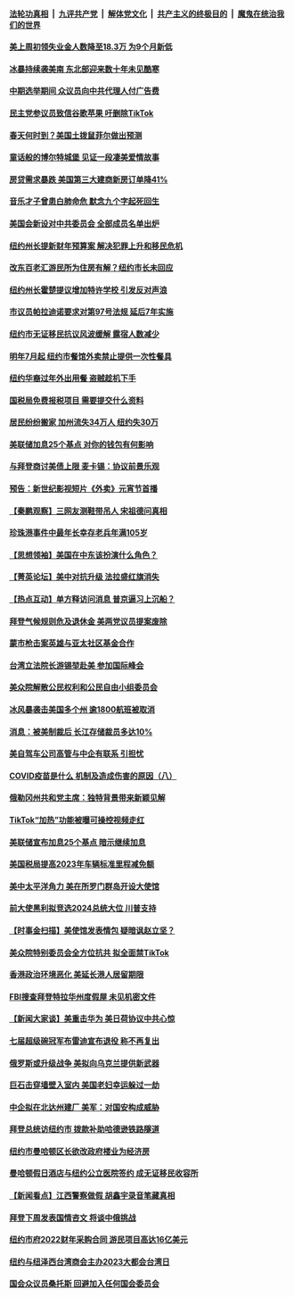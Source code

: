 ####  [法轮功真相](../../../../basic/blob/master/README.md?t=02030412) &nbsp;|&nbsp; [九评共产党](../../../../9ping.md/blob/master/README.md?t=02030412) &nbsp;|&nbsp; [解体党文化](../../../../jtdwh.md/blob/master/README.md?t=02030412)  &nbsp;|&nbsp; [共产主义的终极目的](../../../../gczydzjmd.md/blob/master/README.md?t=02030412) &nbsp;|&nbsp; [魔鬼在统治我们的世界](../../../../mgztzwmdsj.md/blob/master/README.md?t=02030412) 

#### [美上周初领失业金人数降至18.3万 为9个月新低](../pages/nsc412/n13921046.md?t=02030412) 

#### [冰暴持续袭美南 东北部迎来数十年未见酷寒](../pages/nsc412/n13921052.md?t=02030412) 

#### [中期选举期间 众议员向中共代理人付广告费](../pages/nsc412/n13921062.md?t=02030412) 

#### [民主党参议员致信谷歌苹果 吁删除TikTok](../pages/nsc412/n13920988.md?t=02030412) 

#### [春天何时到？美国土拨鼠菲尔做出预测](../pages/nsc412/n13921050.md?t=02030412) 

#### [童话般的博尔特城堡 见证一段凄美爱情故事](../pages/nsc412/n13920646.md?t=02030412) 

#### [房贷需求暴跌 美国第三大建商新房订单降41%](../pages/nsc412/n13920753.md?t=02030412) 



#### [音乐才子曾患白肺命危 默念九个字起死回生](../pages/nsc412/n13920654.md?t=02030412) 

#### [美国会新设对中共委员会 全部成员名单出炉](../pages/nsc412/n13920415.md?t=02030412) 

#### [纽约州长提新财年预算案 解决犯罪上升和移民危机](../pages/nsc412/n13920578.md?t=02030412) 

#### [改东百老汇游民所为住房有解？纽约市长未回应](../pages/nsc412/n13920598.md?t=02030412) 

#### [纽约州长霍楚提议增加特许学校 引发反对声浪](../pages/nsc412/n13920566.md?t=02030412) 

#### [市议员帕拉迪诺要求对第97号法规 延后7年实施](../pages/nsc412/n13920570.md?t=02030412) 

#### [纽约市无证移民抗议风波缓解 露宿人数减少](../pages/nsc412/n13920596.md?t=02030412) 

#### [明年7月起 纽约市餐馆外卖禁止提供一次性餐具](../pages/nsc412/n13920558.md?t=02030412) 

#### [纽约华裔过年外出用餐 盗贼趁机下手](../pages/nsc412/n13920605.md?t=02030412) 

#### [国税局免费报税项目 需要提交什么资料](../pages/nsc412/n13920568.md?t=02030412) 

#### [居民纷纷搬家 加州流失34万人 纽约失30万](../pages/nsc412/n13920539.md?t=02030412) 

#### [美联储加息25个基点 对你的钱包有何影响](../pages/nsc412/n13920454.md?t=02030412) 

#### [与拜登商讨美债上限 麦卡锡：协议前景乐观](../pages/nsc412/n13920400.md?t=02030412) 

#### [预告：新世纪影视短片《外卖》元宵节首播](../pages/nsc412/n13920436.md?t=02030412) 

#### [【秦鹏观察】三网友测鞋带吊人 宋祖德问真相](../pages/nsc412/n13920434.md?t=02030412) 

#### [珍珠港事件中最年长幸存老兵年满105岁](../pages/nsc412/n13920449.md?t=02030412) 

#### [【思想领袖】美国在中东该扮演什么角色？](../pages/nsc412/n13886837.md?t=02030412) 

#### [【菁英论坛】美中对抗升级 法拉盛红旗消失](../pages/nsc412/n13920312.md?t=02030412) 

#### [【热点互动】单方释访问消息 普京逼习上沉船？](../pages/nsc412/n13920409.md?t=02030412) 

#### [拜登气候规则危及退休金 美两党议员提案废除](../pages/nsc412/n13920397.md?t=02030412) 

#### [蒙市枪击案英雄与亚太社区基金合作](../pages/nsc412/n13920373.md?t=02030412) 

#### [台湾立法院长游锡堃赴美 参加国际峰会](../pages/nsc412/n13920393.md?t=02030412) 

#### [美众院解散公民权利和公民自由小组委员会](../pages/nsc412/n13920346.md?t=02030412) 

#### [冰风暴袭击美国多个州 逾1800航班被取消](../pages/nsc412/n13920396.md?t=02030412) 

#### [消息：被美制裁后 长江存储裁员多达10%](../pages/nsc412/n13920203.md?t=02030412) 

#### [美自驾车公司高管与中企有联系 引担忧](../pages/nsc412/n13920341.md?t=02030412) 

#### [COVID疫苗是什么 机制及造成伤害的原因（八）](../pages/nsc412/n13920371.md?t=02030412) 

#### [俄勒冈州共和党主席：独特背景带来新颖见解](../pages/nsc412/n13920367.md?t=02030412) 

#### [TikTok“加热”功能被曝可操控视频走红](../pages/nsc412/n13920331.md?t=02030412) 

#### [美联储宣布加息25个基点 暗示继续加息](../pages/nsc412/n13920355.md?t=02030412) 

#### [美国税局提高2023年车辆标准里程减免额](../pages/nsc412/n13920215.md?t=02030412) 

#### [美中太平洋角力 美在所罗门群岛开设大使馆](../pages/nsc412/n13920336.md?t=02030412) 

#### [前大使黑利拟竞选2024总统大位 川普支持](../pages/nsc412/n13920315.md?t=02030412) 

#### [【时事金扫描】美使馆发表情包 疑暗讽赵立坚？](../pages/nsc412/n13920282.md?t=02030412) 

#### [美众院特别委员会全方位抗共 拟全面禁TikTok](../pages/nsc412/n13918856.md?t=02030412) 

#### [香港政治环境恶化 美延长港人居留期限](../pages/nsc412/n13920317.md?t=02030412) 

#### [FBI搜查拜登特拉华州度假屋 未见机密文件](../pages/nsc412/n13920297.md?t=02030412) 

#### [【新闻大家谈】美重击华为 美日荷协议中共心惊](../pages/nsc412/n13920246.md?t=02030412) 

#### [七届超级碗冠军布雷迪宣布退役 称不再复出](../pages/nsc412/n13920311.md?t=02030412) 

#### [俄罗斯或升级战争 美拟向乌克兰提供新武器](../pages/nsc412/n13920109.md?t=02030412) 

#### [巨石击穿墙壁入室内 美国老妇幸运躲过一劫](../pages/nsc412/n13920073.md?t=02030412) 


#### [中企拟在北达州建厂 美军：对国安构成威胁](../pages/nsc412/n13919937.md?t=02030412) 

#### [拜登总统访纽约市 拨款补助哈德逊铁路隧道](../pages/nsc412/n13919748.md?t=02030412) 

#### [纽约市曼哈顿区长欲改政府楼业为经济房](../pages/nsc412/n13919841.md?t=02030412) 

#### [曼哈顿假日酒店与纽约公立医院签约 成无证移民收容所](../pages/nsc412/n13919746.md?t=02030412) 

#### [【新闻看点】江西警察做假 胡鑫宇录音笔藏真相](../pages/nsc412/n13919783.md?t=02030412) 

#### [拜登下周发表国情咨文 将谈中俄挑战](../pages/nsc412/n13919837.md?t=02030412) 

#### [纽约市府2022财年采购合同 游民项目高达16亿美元](../pages/nsc412/n13919751.md?t=02030412) 

#### [纽约与纽泽西台湾商会主办2023大都会台湾日](../pages/nsc412/n13919849.md?t=02030412) 

#### [国会众议员桑托斯 回避加入任何国会委员会](../pages/nsc412/n13919831.md?t=02030412) 

